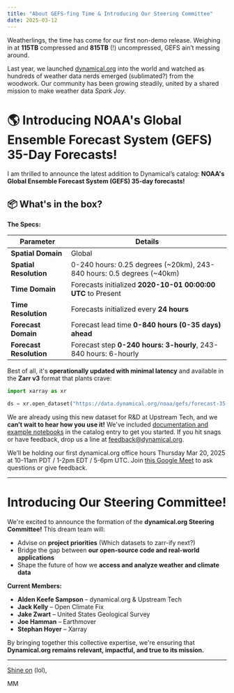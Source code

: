 ```yaml
---
title: "About GEFS-fing Time & Introducing Our Steering Committee"
date: 2025-03-12
---
```


Weatherlings, the time has come for our first non-demo release. Weighing in at **115TB** compressed and **815TB** (!) uncompressed, GEFS ain’t messing around.

Last year, we launched [dynamical.org](https://dynamical.org) into the world and watched as hundreds of weather data nerds emerged (sublimated?) from the woodwork. Our community has been growing steadily, united by a shared mission to make weather data _Spark Joy_.

# 🌎 Introducing NOAA's Global Ensemble Forecast System (GEFS) 35-Day Forecasts!

I am thrilled to announce the latest addition to Dynamical’s catalog: **NOAA's Global Ensemble Forecast System (GEFS) 35-day forecasts!**

## 📦 What's in the box?

**The Specs:**

| Parameter               | Details                                                               |
| ----------------------- | --------------------------------------------------------------------- |
| **Spatial Domain**      | Global                                                                |
| **Spatial Resolution**  | 0-240 hours: 0.25 degrees (~20km), 243-840 hours: 0.5 degrees (~40km) |
| **Time Domain**         | Forecasts initialized **2020-10-01 00:00:00 UTC** to Present          |
| **Time Resolution**     | Forecasts initialized every **24 hours**                              |
| **Forecast Domain**     | Forecast lead time **0-840 hours (0-35 days) ahead**                  |
| **Forecast Resolution** | Forecast step **0-240 hours: 3-hourly**, 243-840 hours: 6-hourly      |

Best of all, it's **operationally updated with minimal latency** and available in the **Zarr v3** format that plants crave:

```python
import xarray as xr

ds = xr.open_dataset("https://data.dynamical.org/noaa/gefs/forecast-35-day/latest.zarr?email=optional@email.com")
```

We are already using this new dataset for R&D at Upstream Tech, and we **can’t wait to hear how you use it!** We've included [documentation and example notebooks](https://dynamical.org/catalog) in the catalog entry to get you started. If you hit snags or have feedback, drop us a line at [feedback@dynamical.org](mailto:feedback@dynamical.org).

We’ll be holding our first dynamical.org office hours Thursday Mar 20, 2025 at 10-11am PDT / 1-2pm EDT / 5-6pm UTC. Join [this Google Meet](https://meet.google.com/wtc-jhff-bxn) to ask questions or give feedback.

---

# Introducing Our Steering Committee!

We're excited to announce the formation of the **dynamical.org Steering Committee!** This dream team will:

- Advise on **project priorities** (Which datasets to zarr-ify next?)
- Bridge the gap between **our open-source code and real-world applications**
- Shape the future of how we **access and analyze weather and climate data**

**Current Members:**

- **Alden Keefe Sampson** – dynamical.org & Upstream Tech
- **Jack Kelly** – Open Climate Fix
- **Jake Zwart** – United States Geological Survey
- **Joe Hamman** – Earthmover
- **Stephan Hoyer** – Xarray

By bringing together this collective expertise, we're ensuring that **Dynamical.org remains relevant, impactful, and true to its mission.**

---

[Shine on](https://www.youtube.com/watch?v=2NdhcYnC-V8) (lol),

MM
